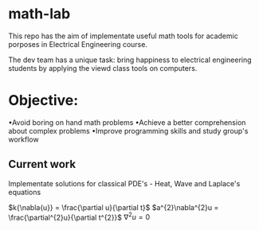 # math-lab
This repo has the aim of implementate useful math tools for academic porposes in Electrical Engineering course.

The dev team has a unique task: bring happiness to electrical engineering students by applying the viewd class tools on computers.

# Objective:
•Avoid boring on hand math problems
•Achieve a better comprehension about complex problems
•Improve programming skills and study group's workflow

## Current work

Implementate solutions for classical PDE's - Heat, Wave and Laplace's equations

$k{\nabla{u}} = \frac{\partial u}{\partial t}$
$a^{2}\nabla^{2}u = \frac{\partial^{2}u}{\partial t^{2}}$
$\nabla^{2}u = 0$
